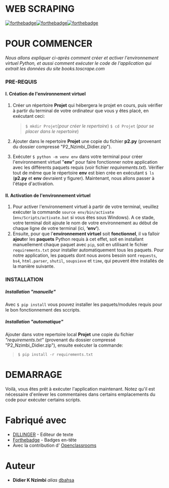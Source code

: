 # WEB SCRAPING
[![forthebadge](http://forthebadge.com/images/badges/built-with-love.svg)](#)[![forthebadge](https://forthebadge.com/images/badges/check-it-out.svg)](#)[![forthebadge](https://forthebadge.com/images/badges/made-with-markdown.svg)](#)

# POUR COMMENCER
_Nous allons expliquer ci-après comment créer et activer l'environnement virtuel Python, et aussi comment exécuter le code de l'application qui extrait les données du site books.toscrape.com_

### PRE-REQUIS

#### I. Création de l'environnement virtuel
1. Créer un répertoire **Projet** qui hébergera le projet en cours, puis vérifier à partir du terminal de votre ordinateur que vous y êtes placé, en exécutant ceci:
    >`$ mkdir Projet`(_pour créer le repertoire_)
`$ cd Projet` (_pour se placer dans le repertoire_)

2. Ajouter dans le repertoire **Projet** une copie du fichier **p2.py** (provenant du dossier compressé "P2_Nzimbi_Didier.zip").

3. Exécuter `$ python -m venv env` dans votre terminal pour créer l'environnement virtuel "**env**" pour faire fonctionner notre application avec les différents paquets requis (voir  fichier _requirements.txt_).  Vérifier tout de même que le répertoire **env** est bien crée en exécutant `$ ls` (**p2.py** et **env** devraient y figurer).  Maintenant, nous allons passer à l'étape d'activation.

#### II. Activation de l'environnement virtuel
1. Pour activer l'environnement virtuel à partir de votre terminal, veuillez exécuter la commande `source env/bin/activate`  (`env/Scripts/activate.bat` si vous êtes sous Windows). A ce stade, votre terminal doit ajoute le nom de votre environnement au début de chaque ligne de votre terminal (ici, **‘env’**).
2. Ensuite, pour que l'**environnement virtuel** soit **fonctionnel**, il va falloir **ajout**er les **paquets** Python requis à cet effet, soit en installant manuellement chaque paquet avec `pip`, soit en utilisant le fichier `requirements.txt` pour installer automatiquement tous les paquets.  Pour notre application, les paquets dont nous avons besoin sont `requests`, `bs4`,  `html.parser`,  `shutil`,  `soupsieve`  et  `time`,  qui peuvent être installés de la manière suivante.

### INSTALLATION

##### Installation _"manuelle"_
Avec `$ pip install` vous pouvez installer les paquets/modules requis pour le bon fonctionnement des sccripts. 

##### Installation _"automatique"_
Ajouter dans votre repertoire local **Projet** une copie du fichier _"requirements.txt"_ (provenant du dossier compressé "P2_Nzimbi_Didier.zip"), ensuite exécuter la commande:
> `$ pip install -r requirements.txt`

# DEMARRAGE
Voilà, vous êtes prêt à exécuter l'application maintenant.  Notez qu'il est nécessaire d'enlever les commentaires dans certains emplacements du code pour exécuter certains scripts.

# Fabriqué avec
* [DILLINGER](https://dillinger.io) - Editeur de texte
* [Forthebadge](http://forthebadge.com) - Badges en-tête
* Avec la contribution d' [Openclassrooms](http://Openclassrooms.com)

# Auteur
* **Didier K Nzimbi** _alias_ [dbahsa](https://github.com/dbahsa)
